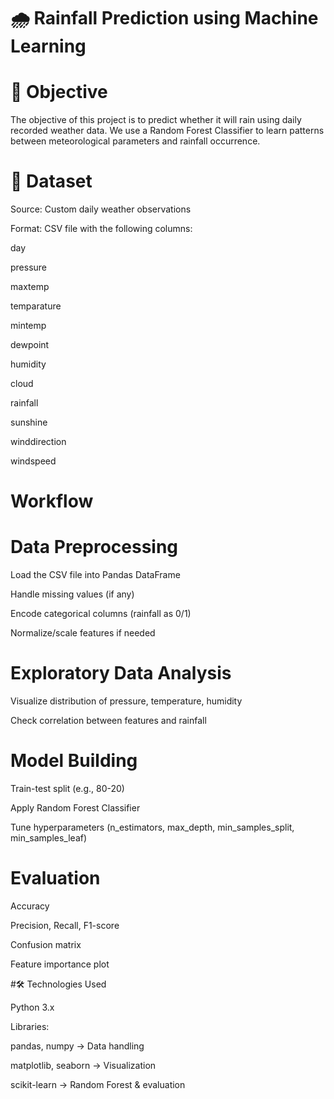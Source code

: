 # 🌧️ Rainfall Prediction using Machine Learning

# 📌 Objective

The objective of this project is to predict whether it will rain using daily recorded weather data.
We use a Random Forest Classifier to learn patterns between meteorological parameters and rainfall occurrence.

# 📂 Dataset
Source: Custom daily weather observations

Format: CSV file with the following columns:

day

pressure

maxtemp

temparature

mintemp

dewpoint

humidity

cloud

rainfall

sunshine

winddirection

windspeed

 # Workflow
 
# Data Preprocessing

Load the CSV file into Pandas DataFrame

Handle missing values (if any)

Encode categorical columns (rainfall as 0/1)

Normalize/scale features if needed

# Exploratory Data Analysis

Visualize distribution of pressure, temperature, humidity

Check correlation between features and rainfall

# Model Building

Train-test split (e.g., 80-20)

Apply Random Forest Classifier

Tune hyperparameters (n_estimators, max_depth, min_samples_split, min_samples_leaf)

# Evaluation

Accuracy

Precision, Recall, F1-score

Confusion matrix

Feature importance plot


#🛠️ Technologies Used

Python 3.x

Libraries:

pandas, numpy → Data handling

matplotlib, seaborn → Visualization

scikit-learn → Random Forest & evaluation
